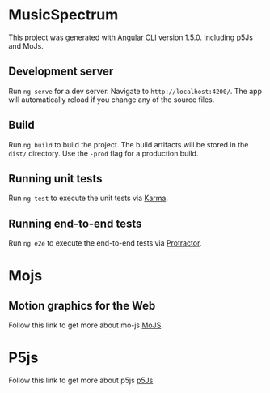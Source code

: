 # MusicSpectrum

This project was generated with [Angular CLI](https://github.com/angular/angular-cli) version 1.5.0.
Including p5Js and MoJs.

## Development server

Run `ng serve` for a dev server. Navigate to `http://localhost:4200/`. The app will automatically reload if you change any of the source files.

## Build

Run `ng build` to build the project. The build artifacts will be stored in the `dist/` directory. Use the `-prod` flag for a production build.

## Running unit tests

Run `ng test` to execute the unit tests via [Karma](https://karma-runner.github.io).

## Running end-to-end tests

Run `ng e2e` to execute the end-to-end tests via [Protractor](http://www.protractortest.org/).

# Mojs
## Motion graphics for the Web
Follow this link to get more about mo-js [MoJS](http://mojs.io/).

# P5js
Follow this link to get more about p5js [p5Js](https://p5js.org/)



